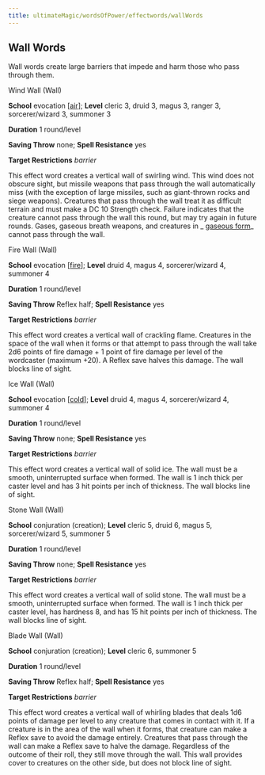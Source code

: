```yaml
---
title: ultimateMagic/wordsOfPower/effectwords/wallWords
---
```

## Wall Words

Wall words create large barriers that impede and harm those who pass through them.

Wind Wall (Wall)

**School** evocation [[air](monsters/creatureTypes.md#_air-subtype)]; **Level** cleric 3, druid 3, magus 3, ranger 3, sorcerer/wizard 3, summoner 3

**Duration** 1 round/level

**Saving Throw** none; **Spell Resistance** yes

**Target Restrictions** _barrier_

This effect word creates a vertical wall of swirling wind. This wind does not obscure sight, but missile weapons that pass through the wall automatically miss (with the exception of large missiles, such as giant-thrown rocks and siege weapons). Creatures that pass through the wall treat it as difficult terrain and must make a DC 10 Strength check. Failure indicates that the creature cannot pass through the wall this round, but may try again in future rounds. Gases, gaseous breath weapons, and creatures in _ [gaseous form](spells/gaseousForm.md#_gaseous-form)_ cannot pass through the wall.

Fire Wall (Wall)

**School** evocation [[fire](monsters/creatureTypes.md#_fire-subtype)]; **Level** druid 4, magus 4, sorcerer/wizard 4, summoner 4

**Duration** 1 round/level

**Saving Throw** Reflex half; **Spell Resistance** yes

**Target Restrictions** _barrier_

This effect word creates a vertical wall of crackling flame. Creatures in the space of the wall when it forms or that attempt to pass through the wall take 2d6 points of fire damage + 1 point of fire damage per level of the wordcaster (maximum +20). A Reflex save halves this damage. The wall blocks line of sight.

Ice Wall (Wall)

**School** evocation [[cold](monsters/creatureTypes.md#_cold-subtype)]; **Level** druid 4, magus 4, sorcerer/wizard 4, summoner 4

**Duration** 1 round/level

**Saving Throw** none; **Spell Resistance** yes

**Target Restrictions** _barrier_

This effect word creates a vertical wall of solid ice. The wall must be a smooth, uninterrupted surface when formed. The wall is 1 inch thick per caster level and has 3 hit points per inch of thickness. The wall blocks line of sight.

Stone Wall (Wall)

**School** conjuration (creation); **Level** cleric 5, druid 6, magus 5, sorcerer/wizard 5, summoner 5

**Duration** 1 round/level

**Saving Throw** none; **Spell Resistance** yes

**Target Restrictions** _barrier_

This effect word creates a vertical wall of solid stone. The wall must be a smooth, uninterrupted surface when formed. The wall is 1 inch thick per caster level, has hardness 8, and has 15 hit points per inch of thickness. The wall blocks line of sight.

Blade Wall (Wall)

**School** conjuration (creation); **Level** cleric 6, summoner 5

**Duration** 1 round/level

**Saving Throw** Reflex half; **Spell Resistance** yes

**Target Restrictions** _barrier_

This effect word creates a vertical wall of whirling blades that deals 1d6 points of damage per level to any creature that comes in contact with it. If a creature is in the area of the wall when it forms, that creature can make a Reflex save to avoid the damage entirely. Creatures that pass through the wall can make a Reflex save to halve the damage. Regardless of the outcome of their roll, they still move through the wall. This wall provides cover to creatures on the other side, but does not block line of sight.

